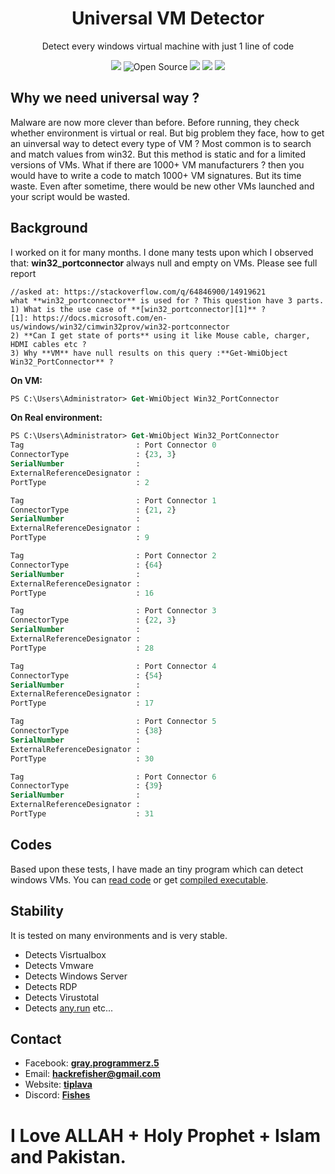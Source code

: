 


 <p align=center>
<h1 align=center>Universal VM Detector</h1><p align=center>
Detect every windows virtual machine with just 1 line of code</p>
<p align=center>  
<a href=https://discord.gg/Hu5XPGMTuk><img src="https://img.shields.io/discord/787203724975931413?style=for-the-badge&label=discord" /></a>
<img title="Open Source" src="https://img.shields.io/badge/Open%20Source-%E2%99%A5-red?style=for-the-badge" >
<a href=LICENSE><img src="https://img.shields.io/github/license/Back-X/Universal-VM-Detector?style=for-the-badge" ></a>
<img src="https://img.shields.io/github/stars/Back-X/Universal-VM-Detector?style=for-the-badge">  
<img src="https://img.shields.io/github/forks/Back-X/Universal-VM-Detector?style=for-the-badge">
</p>  

## Why we need universal way ?
Malware are now more clever than before. Before running, they check whether environment is virtual or real. 
But big problem they face, how to get an uinversal way to detect every type of VM ?
Most common is to search and match values from win32. But this method is static and for a limited versions of VMs. What if there are 1000+ VM manufacturers ? then you would have to write a code to match 1000+ VM signatures. But its time waste. Even after sometime, there would be new other VMs launched and your script would be wasted.

## Background
I worked on it for many months. I done many tests upon which I observed that:
**win32_portconnector** always null and empty on VMs. Please see full report
```
//asked at: https://stackoverflow.com/q/64846900/14919621
what **win32_portconnector** is used for ? This question have 3 parts.
1) What is the use case of **[win32_portconnector][1]** ?                           [1]: https://docs.microsoft.com/en-us/windows/win32/cimwin32prov/win32-portconnector
2) **Can I get state of ports** using it like Mouse cable, charger, HDMI cables etc ?
3) Why **VM** have null results on this query :**Get-WmiObject Win32_PortConnector** ?
```
**On VM:**
```ps
PS C:\Users\Administrator> Get-WmiObject Win32_PortConnector
``` 
**On Real environment:**
```ps
PS C:\Users\Administrator> Get-WmiObject Win32_PortConnector
Tag                         : Port Connector 0
ConnectorType               : {23, 3}
SerialNumber                :
ExternalReferenceDesignator :
PortType                    : 2

Tag                         : Port Connector 1
ConnectorType               : {21, 2}
SerialNumber                :
ExternalReferenceDesignator :
PortType                    : 9

Tag                         : Port Connector 2
ConnectorType               : {64}
SerialNumber                :
ExternalReferenceDesignator :
PortType                    : 16

Tag                         : Port Connector 3
ConnectorType               : {22, 3}
SerialNumber                :
ExternalReferenceDesignator :
PortType                    : 28

Tag                         : Port Connector 4
ConnectorType               : {54}
SerialNumber                :
ExternalReferenceDesignator :
PortType                    : 17

Tag                         : Port Connector 5
ConnectorType               : {38}
SerialNumber                :
ExternalReferenceDesignator :
PortType                    : 30

Tag                         : Port Connector 6
ConnectorType               : {39}
SerialNumber                :
ExternalReferenceDesignator :
PortType                    : 31
``` 

## Codes
Based upon these tests, I have made an tiny program which can detect windows VMs.
You can [read code](Universal_VM_Detector.cs#L11) or get [compiled executable](https://github.com/Back-X/Universal-VM-Detector/actions).

## Stability
It is tested on many environments and is very stable.
- Detects Visrtualbox 
- Detects Vmware 
- Detects Windows Server 
- Detects RDP 
- Detects Virustotal 
- Detects [any.run](https://app.any.run/tasks/874cd411-5996-4e93-83d8-fdc72e95215a) 
etc...


## Contact
- Facebook: **[gray.programmerz.5](https://fb.com/messages/t/gray.programmerz.5)**
- Email: **[hackrefisher@gmail.com](mailto:hackrefisher@gmail.com)**
- Website: **[tiplava](http://tiplava.blogspot.com)**
- Discord: **[Fishes](https://discord.gg/Hu5XPGMTuk)**
# I Love ALLAH + Holy Prophet + Islam and Pakistan.
